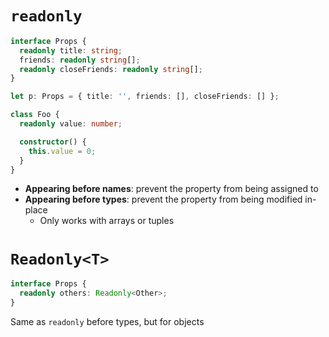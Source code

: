 # `readonly`

```ts
interface Props {
  readonly title: string;
  friends: readonly string[];
  readonly closeFriends: readonly string[];
}

let p: Props = { title: '', friends: [], closeFriends: [] };

class Foo {
  readonly value: number;

  constructor() {
    this.value = 0;
  }
}
```

- **Appearing before names**: prevent the property from being assigned to
- **Appearing before types**: prevent the property from being modified in-place
  - Only works with arrays or tuples

# `Readonly<T>`

```ts
interface Props {
  readonly others: Readonly<Other>;
}
```

Same as `readonly` before types, but for objects
